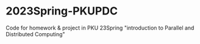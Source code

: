 # 2023Spring-PKUPDC
Code for homework &amp; project in PKU 23Spring "introduction to Parallel and Distributed Computing"
